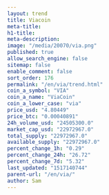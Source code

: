 ```yaml
---
layout: trend
title: Viacoin
meta-title: 
h1-title: 
meta-description: 
image: "/media/20070/via.png"
published: true
allow_search_engine: false
sitemap: false
enable_comment: false
sort_order: 176
permalink: "/en/via/trend.html"
coin_a_symbol: "VIA"
coin_a_name: "ViaCoin"
coin_a_lower_case: "via"
price_usd: "4.80449"
price_btc: "0.00040891"
24h_volume_usd: "24505300.0"
market_cap_usd: "22972967.0"
total_supply: "22972967.0"
available_supply: "22972967.0"
percent_change_1h: "0.29"
percent_change_24h: "26.72"
percent_change_7d: "5.32"
last_updated: "1517140744"
parent-url: "/en/via/"
author: Sam
---
```


